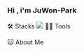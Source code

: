 ### Hi , i'm JuWon-Park


🛠️ Stacks
<img src="https://img.shields.io/badge/Microsoftsqlserver-3766AB?style=flat-square&logo=MicrosoftSqlServer&logoColor=white">
💪🏼 Tools 

🐱 About Me
